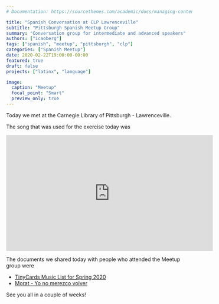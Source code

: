 ```yaml
---
# Documentation: https://sourcethemes.com/academic/docs/managing-content/

title: "Spanish Conversation at CLP Lawrenceville"
subtitle: "Pittsburgh Spanish Meetup Group"
summary: "Conversation group for intermediate and advanced speakers"
authors: ["icaoberg"]
tags: ["spanish", "meetup", "pittsburgh", "clp"]
categories: ["Spanish Meetup"]
date: 2020-02-22T19:00:00-00:00
featured: true
draft: false
projects: ["latinx", "language"]

image:
  caption: "Meetup"
  focal_point: "Smart"
  preview_only: true
---
```


Today we met at the Carnegie Library of Pittsburgh - Lawrenceville.

The song that was used for the exercise today was

<iframe width="560" height="315" src="https://www.youtube.com/embed/OlXpAWn7t0o" frameborder="0" allow="accelerometer; autoplay; encrypted-media; gyroscope; picture-in-picture" allowfullscreen></iframe>

The documents we shared today with people who attended the Meetup group were

* [TinyCards Music List for Spring 2020](./music_list_-_spring_2020.pdf)
* [Morat - Yo no merezco volver](./spring_2020_-_morat_-_yo_no_merezco_volver.pdf)

See you all in a couple of weeks!
